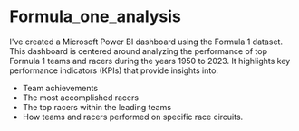 # Formula_one_analysis 
I've created a Microsoft Power BI dashboard using the Formula 1 dataset. This dashboard is centered around analyzing the performance of top Formula 1 teams and racers during the years 1950 to 2023. It highlights key performance indicators (KPIs) that provide insights into:

- Team achievements
- The most accomplished racers
- The top racers within the leading teams
- How teams and racers performed on specific race circuits.
